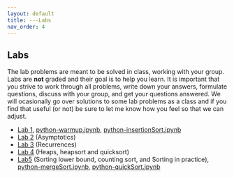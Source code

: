 ```yaml
---
layout: default 
title: ---Labs 
nav_order: 4
---
```


## Labs 

The lab problems are meant to be solved in class, working with your group.   Labs are __not__ graded and their goal is to help you learn. It is
important that you strive to work through all problems, write down your answers, formulate questions, discuss with your group, and get your questions answered. We will ocasionally go over solutions to some lab problems as a class and if you find that
useful (or not) be sure to let me know how you feel so that we can adjust. 

* [Lab 1](docs/lab1.pdf), [python-warmup.ipynb](docs/python-warmup.ipynb), [python-insertionSort.ipynb](docs/python-insertionSort.ipynb)
* [Lab 2](docs/lab2.pdf) (Asymptotics) 
* [Lab 3](docs/lab3.pdf) (Recurrences)
* [Lab 4](docs/lab4.pdf) (Heaps, heapsort and quicksort)
* [Lab5](docs/lab5.pdf) (Sorting lower bound, counting sort, and Sorting in practice), [python-mergeSort.ipynb](docs/python-mergesort.ipynb), [python-quickSort.ipynb](/docs/python-quicksort.ipynb)

<!---
#*[Lab6](docs/lab6.pdf) (selection)
#*[Lab7](docs/lab7.pdf) (divide-and-conquer), [python-karatsuba.ipynb](docs/python-Karatsuba#.ipynb)
#*[Lab8](docs/lab8.pdf) (dynamic programming), [Fib.java](docs/Fib.java)
#*[Lab9](docs/lab9.pdf) (dynamic programming)
#*[Lab10](docs/lab10.pdf) (greedy)
#*[Lab11](docs/lab11.pdf) (graphs basics)
#*[Lab12](docs/lab12.pdf) (more graphs basics)
#*[Lab13](docs/lab13.pdf) (shortest paths)
#*[Lab14](docs/lab14.pdf) (minimum spanning trees)
--->

